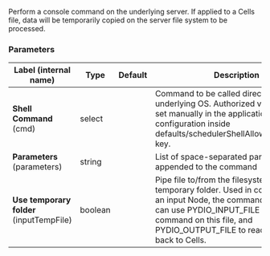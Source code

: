 
 Perform a console command on the underlying server. If applied to a Cells file, data will be temporarily copied on the server file system to be processed.

### Parameters
|Label (internal name)|Type|Default|Description|
|---|---|---|---|
|**Shell Command** (cmd)|select|<no value>|Command to be called directly on server underlying OS. Authorized values must be set manually in the application configuration inside defaults/schedulerShellAllowedCommands key.|
|**Parameters** (parameters)|string|<no value>|List of space-separated parameters to be appended to the command|
|**Use temporary folder** (inputTempFile)|boolean|<no value>|Pipe file to/from the filesystem inside a temporary folder. Used in conjunction with an input Node, the command parameters can use PYDIO_INPUT_FILE to apply shell command on this file, and PYDIO_OUTPUT_FILE to read an output back to Cells.|





